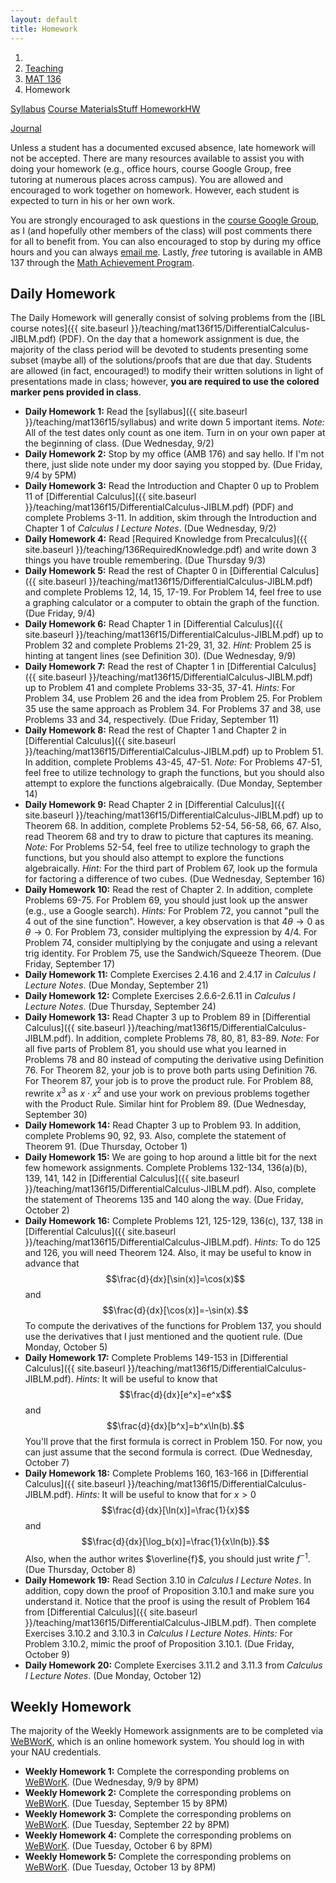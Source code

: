```yaml
---
layout: default
title: Homework
---
```

<ol class="breadcrumb">
  <li><a href="/"><i class="fa fa-home"></i></a></li>
  <li><a href="/teaching/">Teaching</a></li>
  <li><a href="/teaching/mat136f15">MAT 136</a></li>
  <li class="active">Homework</li>
</ol>

<div class="row">
<div class="col-xs-12">
<div class="btn-group btn-group-justified">
<a class="btn btn-default btn-success" href="{{site.baseurl}}/teaching/mat136f15/syllabus/">Syllabus</a>

<a class="btn btn-default btn-primary" href="{{site.baseurl}}/teaching/mat136f15/materials/">
<span class="hidden-xs">Course Materials</span><span class="visible-xs">Stuff</span>
</a>

<a class="btn btn-default btn-warning" href="{{site.baseurl}}/teaching/mat136f15/homework/">
<span class="hidden-xs">Homework</span><span class="visible-xs">HW</span>
</a>

<a class="btn btn-default btn-info" href="{{site.baseurl}}/teaching/mat136f15/journal/">Journal</a>
</div>
</div>
</div>

Unless a student has a documented excused absence, late homework will not be accepted.  There are many resources available to assist you with doing your homework (e.g., office hours, course Google Group, free tutoring at numerous places across campus). You are allowed and encouraged to work together on homework.  However, each student is expected to turn in his or her own work.

You are strongly encouraged to ask questions in the [course Google Group](https://groups.google.com/forum/#!forum/mat-136-google-group-fall-2015), as I (and hopefully other members of the class) will post comments there for all to benefit from.  You can also encouraged to stop by during my office hours and you can always [email me](mailto:dana.ernst@nau.edu).  Lastly, *free* tutoring is available in AMB 137 through the [Math Achievement Program](http://nau.edu/student-learning-centers/).

## Daily Homework ##

The Daily Homework will generally consist of solving problems from the [IBL course notes]({{ site.baseurl }}/teaching/mat136f15/DifferentialCalculus-JIBLM.pdf) (PDF).  On the day that a homework assignment is due, the majority of the class period will be devoted to students presenting some subset (maybe all) of the solutions/proofs that are due that day. Students are allowed (in fact, encouraged!) to modify their written solutions in light of presentations made in class; however, **you are required to use the colored marker pens provided in class**.

- **Daily Homework 1:** Read the [syllabus]({{ site.baseurl }}/teaching/mat136f15/syllabus) and write down 5 important items.  *Note:*  All of the test dates only count as one item.  Turn in on your own paper at the beginning of class. (Due Wednesday, 9/2)
- **Daily Homework 2:** Stop by my office (AMB 176) and say hello. If I'm not there, just slide note under my door saying you stopped by. (Due Friday, 9/4 by 5PM)
- **Daily Homework 3:** Read the Introduction and Chapter 0 up to Problem 11 of [Differential Calculus]({{ site.baseurl }}/teaching/mat136f15/DifferentialCalculus-JIBLM.pdf) (PDF) and complete Problems 3-11.  In addition, skim through the Introduction and Chapter 1 of *Calculus I Lecture Notes*. (Due Wednesday, 9/2)
- **Daily Homework 4:** Read [Required Knowledge from Precalculus]({{ site.baseurl }}/teaching/136RequiredKnowledge.pdf) and write down 3 things you have trouble remembering. (Due Thursday 9/3)
- **Daily Homework 5:** Read the rest of Chapter 0 in [Differential Calculus]({{ site.baseurl }}/teaching/mat136f15/DifferentialCalculus-JIBLM.pdf) and complete Problems 12, 14, 15, 17-19. For Problem 14, feel free to use a graphing calculator or a computer to obtain the graph of the function. (Due Friday, 9/4)
- **Daily Homework 6:** Read Chapter 1 in [Differential Calculus]({{ site.baseurl }}/teaching/mat136f15/DifferentialCalculus-JIBLM.pdf) up to Problem 32 and complete Problems 21-29, 31, 32. *Hint:* Problem 25 is hinting at tangent lines (see Definition 30). (Due Wednesday, 9/9)
- **Daily Homework 7:** Read the rest of Chapter 1 in [Differential Calculus]({{ site.baseurl }}/teaching/mat136f15/DifferentialCalculus-JIBLM.pdf) up to Problem 41 and complete Problems 33-35, 37-41. *Hints:* For Problem 34, use Problem 26 and the idea from Problem 25. For Problem 35 use the same approach as Problem 34. For Problems 37 and 38, use Problems 33 and 34, respectively. (Due Friday, September 11)
- **Daily Homework 8:** Read the rest of Chapter 1 and Chapter 2 in [Differential Calculus]({{ site.baseurl }}/teaching/mat136f15/DifferentialCalculus-JIBLM.pdf) up to Problem 51.  In addition, complete Problems 43-45, 47-51. *Note:* For Problems 47-51, feel free to utilize technology to graph the functions, but you should also attempt to explore the functions algebraically. (Due Monday, September 14)
- **Daily Homework 9:** Read Chapter 2 in [Differential Calculus]({{ site.baseurl }}/teaching/mat136f15/DifferentialCalculus-JIBLM.pdf) up to Theorem 68.  In addition, complete Problems 52-54, 56-58, 66, 67. Also, read Theorem 68 and try to draw to picture that captures its meaning. *Note:* For Problems 52-54, feel free to utilize technology to graph the functions, but you should also attempt to explore the functions algebraically. *Hint:* For the third part of Problem 67, look up the formula for factoring a difference of two cubes. (Due Wednesday, September 16)
- **Daily Homework 10:**  Read the rest of Chapter 2.  In addition, complete Problems 69-75. For Problem 69, you should just look up the answer (e.g., use a Google search). *Hints:* For Problem 72, you cannot "pull the 4 out of the sine function".  However, a key observation is that $4\theta\to 0$ as $\theta\to 0$. For Problem 73, consider multiplying the expression by $4/4$.  For Problem 74, consider multiplying by the conjugate and using a relevant trig identity.  For Problem 75, use the Sandwich/Squeeze Theorem. (Due Friday, September 17)
- **Daily Homework 11:** Complete Exercises 2.4.16 and 2.4.17 in *Calculus I Lecture Notes*. (Due Monday, September 21)
- **Daily Homework 12:** Complete Exercises 2.6.6-2.6.11 in *Calculus I Lecture Notes*. (Due Thursday, September 24)
- **Daily Homework 13:** Read Chapter 3 up to Problem 89 in [Differential Calculus]({{ site.baseurl }}/teaching/mat136f15/DifferentialCalculus-JIBLM.pdf).  In addition, complete Problems 78, 80, 81, 83-89. *Note:* For all five parts of Problem 81, you should use what you learned in Problems 78 and 80 instead of computing the derivative using Definition 76.  For Theorem 82, your job is to prove both parts using Definition 76.  For Theorem 87, your job is to prove the product rule. For Problem 88, rewrite $x^3$ as $x\cdot x^2$ and use your work on previous problems together with the Product Rule.  Similar hint for Problem 89. (Due Wednesday, September 30)
- **Daily Homework 14:** Read Chapter 3 up to Problem 93. In addition, complete Problems 90, 92, 93.  Also, complete the statement of Theorem 91. (Due Thursday, October 1)
- **Daily Homework 15:** We are going to hop around a little bit for the next few homework assignments.  Complete Problems 132-134, 136(a)(b), 139, 141, 142 in [Differential Calculus]({{ site.baseurl }}/teaching/mat136f15/DifferentialCalculus-JIBLM.pdf).  Also, complete the statement of Theorems 135 and 140 along the way.  (Due Friday, October 2)
- **Daily Homework 16:** Complete Problems 121, 125-129, 136(c), 137, 138 in [Differential Calculus]({{ site.baseurl }}/teaching/mat136f15/DifferentialCalculus-JIBLM.pdf).  *Hints:* To do 125 and 126, you will need Theorem 124.  Also, it may be useful to know in advance that $$\frac{d}{dx}[\sin(x)]=\cos(x)$$ and $$\frac{d}{dx}[\cos(x)]=-\sin(x).$$
To compute the derivatives of the functions for Problem 137, you should use the derivatives that I just mentioned and the quotient rule. (Due Monday, October 5)
- **Daily Homework 17:** Complete Problems 149-153 in [Differential Calculus]({{ site.baseurl }}/teaching/mat136f15/DifferentialCalculus-JIBLM.pdf).  *Hints:* It will be useful to know that $$\frac{d}{dx}[e^x]=e^x$$ and $$\frac{d}{dx}[b^x]=b^x\ln(b).$$
You'll prove that the first formula is correct in Problem 150.  For now, you can just assume that the second formula is correct. (Due Wednesday, October 7)
- **Daily Homework 18:** Complete Problems 160, 163-166 in [Differential Calculus]({{ site.baseurl }}/teaching/mat136f15/DifferentialCalculus-JIBLM.pdf).  *Hints:* It will be useful to know that for $x>0$ $$\frac{d}{dx}[\ln(x)]=\frac{1}{x}$$ and $$\frac{d}{dx}[\log_b(x)]=\frac{1}{x\ln(b)}.$$ Also, when the author writes $\overline{f}$, you should just write $f^{-1}$. (Due Thursday, October 8)
- **Daily Homework 19:** Read Section 3.10 in *Calculus I Lecture Notes*.  In addition, copy down the proof of Proposition 3.10.1 and make sure you understand it.  Notice that the proof is using the result of Problem 164 from [Differential Calculus]({{ site.baseurl }}/teaching/mat136f15/DifferentialCalculus-JIBLM.pdf).  Then complete Exercises 3.10.2 and 3.10.3 in *Calculus I Lecture Notes*. *Hints:* For Problem 3.10.2, mimic the proof of Proposition  3.10.1. (Due Friday, October 9)
- **Daily Homework 20:** Complete Exercises 3.11.2 and 3.11.3 from *Calculus I Lecture Notes*. (Due Monday, October 12)

<!--
- **Daily Homework 12:** Complete Exercises 2.5.5, 2.5.6, and 2.5.8 in *Calculus I Lecture Notes*. (Due Wednesday, September 17)
- **Daily Homework 13:** Complete practice problems 4 and 5 from the Chapters 1-2 Review from *Calculus I Lecture Notes*. (Due Thursday, September 18)

- **Daily Homework 20:** Complete Exercises 3.11.2 and 3.11.3 from *Calculus I Lecture Notes*. (Due Wednesday, October 8)
- **Daily Homework 21:** Complete any 10 problems from 15-38 in Section 3.13 of *Calculus I Lecture Notes*. (Due Thursday, October 9)
- **Daily Homework 22:** Complete all 11 parts of Exercise 4.1.6 in Section 4.1 of *Calculus I Lecture Notes*. (Due Wednesday, October 15)
- **Daily Homework 23:** Complete Problems 94, 97-100, 102, 103 in [Differential Calculus](http://teaching.danaernst.com/files/fall2014/mat136/DifferentialCalculus-JIBLM.pdf) (PDF).  Also, digest the relevant definitions nearby.  (Due Thursday, October 16)
- **Daily Homework 24:** Complete Problems 104-113 in [Differential Calculus](http://teaching.danaernst.com/files/fall2014/mat136/DifferentialCalculus-JIBLM.pdf) (PDF).  (Due Friday, October 17)
- **Daily Homework 25:** Complete Problems 114-119 in [Differential Calculus](http://teaching.danaernst.com/files/fall2014/mat136/DifferentialCalculus-JIBLM.pdf) (PDF).  (Due Monday, October 20)
- **Daily Homework 26:** Complete the following exercises.  (Due Thursday, October 23)
    1. Sketch a graph of the function with the following properties:
        - $f(-4)=2$, $f(-2)=5$, $f(-1)=2$, and $f(0)=0$
        - vertical asymptote at $x=3$ such that $\displaystyle \lim_{x \to 3^{-}}f(x)=-\infty$ and $\displaystyle \lim_{x \to 3^{+}}f(x)=\infty$
        - horizontal asymptote at $y=0$ such that $\displaystyle \lim_{x \to \infty}f(x)=0$ and $\displaystyle \lim_{x \to -\infty}f(x)=0$
        - $f'(-2)=0$ and $f'(0)=0$
        - $f'(x) >0$ on $(-\infty,-2)$
        - $f'(x)&lt; 0$ on $(-2,0)$, $(0,3)$, and $(3,\infty)$
        - $f^{\prime\prime}(-4)=0$, $f^{\prime\prime}(-1)=0$, and $f^{\prime\prime}(0)=0$
        - $f^{\prime\prime}(x) >0$ on $(-\infty, -4)$, $(-1,0)$, and $(3,\infty)$
        - $f^{\prime\prime}(x) <0$ on $(-4,-1)$ and $(0,3)$
    2. Sketch the graph of the following functions by following the algorithm we discussed in class.
        - $f(x) = \displaystyle \frac{x^2}{x-2}$
        - $g(x) = \displaystyle xe^x$
- **Daily Homework 27:** Complete the following exercises. (Due Friday, October 24)
    1. Sketch the graph of a function that is continuous on $[0,4]$, has an absolute min at 1, an absolute max at 2 and a local min at 3.
    2. Sketch the graph of a function on $[1,4]$ that has an absolute max but no absolute min.
    3. Sketch the graph of a function on $[1,4]$ that is *not* continuous but has both an absolute max and an absolute min.
    4. Find the absolute max and absolute min values of $f$ on the given interval.  You may assume the function is continuous on the interval.
        - $f(x)=3x^4-4x^3-12x^2+1$, $[-2,3]$
        - $f(x)=x-\ln(x)$, $[0.5,2]$  (You may use a calculator to evaluate $x$-values after you have the critical numbers.)
        - $f(x)=x-2\arctan(x)$, $[0,4]$
- **Daily Homework 28:** Complete corresponding problems on WeBWorK.  (Due Monday, October 27 by 8:00pm)
- **Daily Homework 29:** Complete Problems 167-169 in [Differential Calculus](http://teaching.danaernst.com/files/fall2014/mat136/DifferentialCalculus-JIBLM.pdf) (PDF). In addition, complete any 4 parts of Exercise 4.5.3 in Section 4.5 of *Calculus I Lecture Notes*. (Due Wednesday, October 29)
- **Daily Homework 30:** Complete Problems 179-183 in [Differential Calculus](http://teaching.danaernst.com/files/fall2014/mat136/DifferentialCalculus-JIBLM.pdf) (PDF). (Due Wednesday, November 5)
- **Daily Homework 31:** Complete Problems 185-197 in [Differential Calculus](http://teaching.danaernst.com/files/fall2014/mat136/DifferentialCalculus-JIBLM.pdf) (PDF). (Due Thursday, November 6)
- **Daily Homework 32:** Complete Problems 198, 200-204, 206-208 in [Differential Calculus](http://teaching.danaernst.com/files/fall2014/mat136/DifferentialCalculus-JIBLM.pdf) (PDF). (Due Friday, November 7)
- **Daily Homework 33:** Complete Problems 211-216 in [Differential Calculus](http://teaching.danaernst.com/files/fall2014/mat136/DifferentialCalculus-JIBLM.pdf) (PDF). (Due Monday, November 10)
- **Daily Homework 34:** Complete Problems 218-224 in [Differential Calculus](http://teaching.danaernst.com/files/fall2014/mat136/DifferentialCalculus-JIBLM.pdf) (PDF). (Due Thursday, November 13)
- **Daily Homework 35:** Complete Problems 225-227 in [Differential Calculus](http://teaching.danaernst.com/files/fall2014/mat136/DifferentialCalculus-JIBLM.pdf) (PDF). In addition, complete the following. (Due Thursday, November 13)
    1. Consider the integral $\displaystyle \int_0^1 3x+1\ dx$.
        - Compute the value of the integral using a limit of Riemann sums and right endpoints.
        - Verify that your answer is correct by interpreting the integral in terms of areas of geometric shapes.
    2. Compute the value of $\displaystyle \int_0^1 x^2-4x\ dx$ using a limit of Riemann sums and right endpoints.
- **Daily Homework 36:** Complete Problems 228-232 in [Differential Calculus](http://teaching.danaernst.com/files/fall2014/mat136/DifferentialCalculus-JIBLM.pdf) (PDF). (Due Monday, November 17)
- **Daily Homework 37:** Complete Problems 233-236 in [Differential Calculus](http://teaching.danaernst.com/files/fall2014/mat136/DifferentialCalculus-JIBLM.pdf) (PDF). (Due Wednesday, November 19)
- **Daily Homework 38:** Complete Exercises 5.6.5(5) and 5.6.6 in Section 5.6 of *Calculus I Lecture Notes*. In addition, complete exercises 17-19, 35, plus any 4 more from Section 5.8 of *Calculus I Lecture Notes*. (Due Thursday, November 20)
- **Daily Homework 39:** Complete Exercises 5.7.5 (replace $\sinh(x)$ with $\sin(x)$ on part 4), 5.7.7, 5.7.10, 5.7.11 in Section 5.7 of *Calculus I Lecture Notes*. (Due Friday, November 21)
- **Daily Homework 40:** Complete corresponding problems on WeBWorK. Be sure to also complete the problems on paper as we will be presenting the problems on Wednesday. (Due by 9:10am on Thursday, December 4)
-->

## Weekly Homework ##

The majority of the Weekly Homework assignments are to be completed via [WeBWorK](https://webwork.math.nau.edu/webwork2/DErnst_136), which is an online homework system. You should log in with your NAU credentials.

- **Weekly Homework 1:** Complete the corresponding problems on [WeBWorK](https://webwork.math.nau.edu/webwork2/DErnst_136). (Due Wednesday, 9/9 by 8PM)
- **Weekly Homework 2:** Complete the corresponding problems on [WeBWorK](https://webwork.math.nau.edu/webwork2/DErnst_136). (Due Tuesday, September 15 by 8PM)
- **Weekly Homework 3:** Complete the corresponding problems on [WeBWorK](https://webwork.math.nau.edu/webwork2/DErnst_136). (Due Tuesday, September 22 by 8PM)
- **Weekly Homework 4:** Complete the corresponding problems on [WeBWorK](https://webwork.math.nau.edu/webwork2/DErnst_136). (Due Tuesday, October 6 by 8PM)
- **Weekly Homework 5:** Complete the corresponding problems on [WeBWorK](https://webwork.math.nau.edu/webwork2/DErnst_136). (Due Tuesday, October 13 by 8PM)
